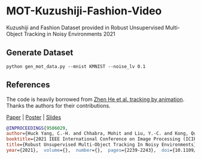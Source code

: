 # MOT-Kuzushiji-Fashion-Video
Kuzushiji and Fashion Dataset provided in Robust Unsupervised Multi-Object Tracking in Noisy Environments 2021

## Generate Dataset

```
python gen_mot_data.py --mnist KMNIST --noise_lv 0.1

```


## References

The code is heavily borrowed from [Zhen He et al. tracking by animation](https://github.com/zhen-he/tracking-by-animation). Thanks the authors for their contributions. 


[Paper](https://arxiv.org/pdf/2105.10005.pdf) | [Poster](https://github.com/huckiyang/MOT-Kuzushiji-Fashion-Video/blob/main/Huck_ICIP21_Poster.pdf) | [Slides](https://docs.google.com/presentation/d/1GFItGucAZOFi3VBtwbNM9S1M0jLcgpss1ph-r6y8l9U/edit?usp=sharing)

```bib
@INPROCEEDINGS{9506029,  
author={Huck Yang, C.-H. and Chhabra, Mohit and Liu, Y.-C. and Kong, Quan and Yoshinaga, Tomoaki and Murakami, Tomokazu},  
booktitle={2021 IEEE International Conference on Image Processing (ICIP)},   
title={Robust Unsupervised Multi-Object Tracking In Noisy Environments},   
year={2021},  volume={},  number={},  pages={2239-2243},  doi={10.1109/ICIP42928.2021.9506029}}
```
